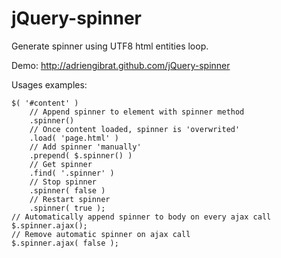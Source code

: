 jQuery-spinner
==============

Generate spinner using UTF8 html entities loop.

Demo: http://adriengibrat.github.com/jQuery-spinner

Usages examples:
```
$( '#content' )
	// Append spinner to element with spinner method
	.spinner()
	// Once content loaded, spinner is 'overwrited'
	.load( 'page.html' )
	// Add spinner 'manually'
	.prepend( $.spinner() )
	// Get spinner
	.find( '.spinner' )
	// Stop spinner
	.spinner( false )
	// Restart spinner
	.spinner( true );
// Automatically append spinner to body on every ajax call
$.spinner.ajax();
// Remove automatic spinner on ajax call
$.spinner.ajax( false );
